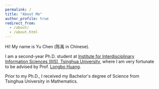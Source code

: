 ```yaml
---
permalink: /
title: "About Me"
author_profile: true
redirect_from: 
  - /about/
  - /about.html
---
```


Hi! My name is Yu Chen (陈禹 in Chinese).

I am a second-year Ph.D. student at [Institute for Interdisciplinary Information Sciences (IIIS), Tsinghua University](https://iiis.tsinghua.edu.cn/en), where I am very fortunate to be advised by Prof. [Longbo Huang](https://people.iiis.tsinghua.edu.cn/~huang/index.html). 


Prior to my Ph.D., I received my Bachelor's degree of Science from Tsinghua University in Mathematics.

